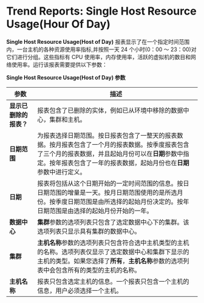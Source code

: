 # Trend Reports: Single Host Resource Usage(Hour Of Day)

**Single Host Resource Usage(Host of Day)** 报表显示了在一个指定时间范围内，一台主机的各种资源使用率指标,并按照一天 24 个小时(0：00 ～ 23：00)对它们进行分组。这些指标有 CPU 使用率，内存使用率，活跃的虚拟机的数目和网络使用率。运行该报表需要提供以下参数：

**Single Host Resource Usage(Host of Day) 参数**

| **参数** |**描述** |
| -------- | -------- |
| **显示已删除的报表？** | 报表包含了已删除的实体，例如已从环境中移除的数据中心，集群和主机。 | 
| **日期范围** | 为报表选择日期范围。按日报表包含了一整天的报表数据。按月报表包含了一个月的报表数据。按季度报表包含了三个月的报表数据，并且起始月份可以在**日期**参数中指定。按年报表包含了一年的报表数据，起始月份也在**日期**参数中进行定义。 |
| **日期** | 报表将包括从这个日期开始的一定时间范围的信息。按日日期范围的增量是一天。按月日期范围使用的是所选月份。按季度日期范围是由所选择的起始月份决定的。按年日期范围是由选择的起始月份开始的一年。 |
| **数据中心** | **集群**参数的选项列表只包含了选定数据中心下的集群。该选项列表只显示具有集群的数据中心。 |
| **集群** | **主机名称**参数的选项列表只包含符合选中主机类型的主机的名称。选项列表仅显示了选定数据中心和集群下显示的主机的类型。如果您选择了**所有**，**主机名称**参数的选项列表中会包含所有的类型的主机的名称。 |
| **主机名称** | 报表只包含选定主机的信息。一个报表只包含一个主机的信息，用户必须选择一个主机。 |
